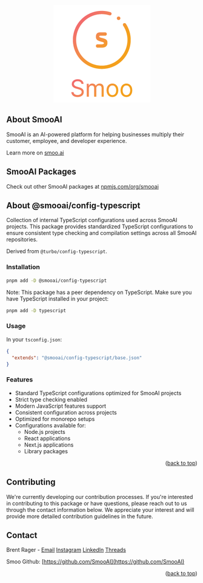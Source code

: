 <!-- Improved compatibility of back to top link: See: https://github.com/othneildrew/Best-README-Template/pull/73 -->

<a name="readme-top"></a>

<br />
<div align="center">
  <a href="https://smoo.ai">
    <img src="images/logo.png" alt="SmooAI Logo" />
  </a>
</div>

<!-- ABOUT THE PROJECT -->

## About SmooAI

SmooAI is an AI-powered platform for helping businesses multiply their customer, employee, and developer experience.

Learn more on [smoo.ai](https://smoo.ai)

## SmooAI Packages

Check out other SmooAI packages at [npmjs.com/org/smooai](https://www.npmjs.com/org/smooai)

## About @smooai/config-typescript

Collection of internal TypeScript configurations used across SmooAI projects. This package provides standardized TypeScript configurations to ensure consistent type checking and compilation settings across all SmooAI repositories.

Derived from `@turbo/config-typescript`.

### Installation

```sh
pnpm add -D @smooai/config-typescript
```

Note: This package has a peer dependency on TypeScript. Make sure you have TypeScript installed in your project:

```sh
pnpm add -D typescript
```

### Usage

In your `tsconfig.json`:

```json
{
  "extends": "@smooai/config-typescript/base.json"
}
```

### Features

- Standard TypeScript configurations optimized for SmooAI projects
- Strict type checking enabled
- Modern JavaScript features support
- Consistent configuration across projects
- Optimized for monorepo setups
- Configurations available for:
  - Node.js projects
  - React applications
  - Next.js applications
  - Library packages

<p align="right">(<a href="#readme-top">back to top</a>)</p>

## Contributing

We're currently developing our contribution processes. If you're interested in contributing to this package or have questions, please reach out to us through the contact information below. We appreciate your interest and will provide more detailed contribution guidelines in the future.

<!-- CONTACT -->

## Contact

Brent Rager - [Email](mailto:brent@smoo.ai)
[Instagram](https://www.instagram.com/brentragertech/)
[LinkedIn](https://www.linkedin.com/in/brentrager/)
[Threads](https://www.threads.net/@brentragertech)

Smoo Github: [https://github.com/SmooAI](https://github.com/SmooAI)

<p align="right">(<a href="#readme-top">back to top</a>)</p>
